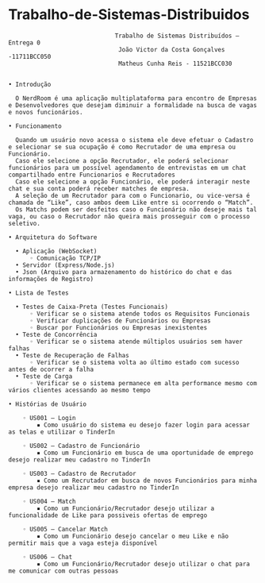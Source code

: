 # Trabalho-de-Sistemas-Distribuidos


                                  Trabalho de Sistemas Distribuídos – Entrega 0
                                   João Victor da Costa Gonçalves -11711BCC050
                                   Matheus Cunha Reis - 11521BCC030


    • Introdução

      O NerdRoom é uma aplicação multiplataforma para encontro de Empresas e Desenvolvedores que desejam diminuir a formalidade na busca de vagas e novos funcionários.

    • Funcionamento

      Quando um usuário novo acessa o sistema ele deve efetuar o Cadastro e selecionar se sua ocupação é como Recrutador de uma empresa ou Funcionário.
      Caso ele selecione a opção Recrutador, ele poderá selecionar funcionários para um possível agendamento de entrevistas em um chat compartilhado entre Funcionarios e Recrutadores
      Caso ele selecione a opção Funcionário, ele poderá interagir neste chat e sua conta poderá receber matches de empresa.
      A seleção de um Recrutador para com o Funcionario, ou vice-versa é chamada de “Like”, caso ambos deem Like entre si ocorrendo o “Match”.
      Os Matchs podem ser desfeitos caso o Funcionário não deseje mais tal vaga, ou caso o Recrutador não queira mais prosseguir com o processo seletivo.

    • Arquitetura do Software

      • Aplicação (WebSocket)
          ◦ Comunicação TCP/IP
      • Servidor (Express/Node.js)
      • Json (Arquivo para armazenamento do histórico do chat e das informações de Registro)
      
    • Lista de Testes

      • Testes de Caixa-Preta (Testes Funcionais)
          ◦ Verificar se o sistema atende todos os Requisitos Funcionais
          ◦ Verificar duplicações de Funcionários ou Empresas
          ◦ Buscar por Funcionários ou Empresas inexistentes
      • Teste de Concorrência
          ◦ Verificar se o sistema atende múltiplos usuários sem haver falhas
      • Teste de Recuperação de Falhas
          ◦ Verificar se o sistema volta ao último estado com sucesso antes de ocorrer a falha
      • Teste de Carga
          ◦ Verificar se o sistema permanece em alta performance mesmo com vários clientes acessando ao mesmo tempo
          
    • Histórias de Usuário

        ◦ US001 – Login
            ▪ Como usuário do sistema eu desejo fazer login para acessar as telas e utilizar o TinderIn
              
        ◦ US002 – Cadastro de Funcionário
            ▪ Como um Funcionário em busca de uma oportunidade de emprego desejo realizar meu cadastro no TinderIn
              
        ◦ US003 – Cadastro de Recrutador
            ▪ Como um Recrutador em busca de novos Funcionários para minha empresa desejo realizar meu cadastro no TinderIn
              
        ◦ US004 – Match
            ▪ Como um Funcionário/Recrutador desejo utilizar a funcionalidade de Like para possiveis ofertas de emprego
              
        ◦ US005 – Cancelar Match
            ▪ Como um Funcionário desejo cancelar o meu Like e não permitir mais que a vaga esteja disponível
              
        ◦ US006 – Chat
            ▪ Como um Funcionário/Recrutador desejo utilizar o chat para me comunicar com outras pessoas
